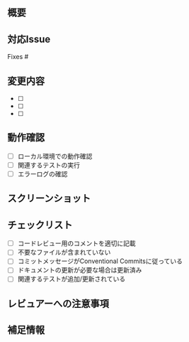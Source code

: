 ## 概要
<!-- このPRで行う変更の概要を記載 -->

## 対応Issue
<!-- 対応するIssue番号を記載 -->
Fixes #

## 変更内容
<!-- 主な変更点をリストアップ -->
- [ ] 
- [ ] 
- [ ] 

## 動作確認
<!-- 動作確認を行った内容をチェック -->
- [ ] ローカル環境での動作確認
- [ ] 関連するテストの実行
- [ ] エラーログの確認

## スクリーンショット
<!-- UIに変更がある場合は Before/After のスクリーンショットを添付 -->

## チェックリスト
- [ ] コードレビュー用のコメントを適切に記載
- [ ] 不要なファイルが含まれていない
- [ ] コミットメッセージがConventional Commitsに従っている
- [ ] ドキュメントの更新が必要な場合は更新済み
- [ ] 関連するテストが追加/更新されている

## レビュアーへの注意事項
<!-- レビュー時に特に注意してほしい点があれば記載 -->

## 補足情報
<!-- その他、レビューに必要な情報があれば記載 -->
